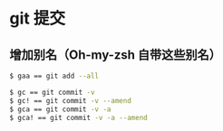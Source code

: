 # git 提交
## 增加别名（Oh-my-zsh 自带这些别名）
```sh
$ gaa == git add --all

$ gc == git commit -v
$ gc! == git commit -v --amend
$ gca == git commit -v -a
$ gca! == git commit -v -a --amend
```
